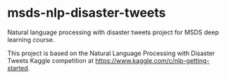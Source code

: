 # msds-nlp-disaster-tweets

Natural language processing with disaster tweets project for MSDS deep learning course. 

This project is based on the Natural Language Processing with Disaster Tweets Kaggle competition at https://www.kaggle.com/c/nlp-getting-started.
